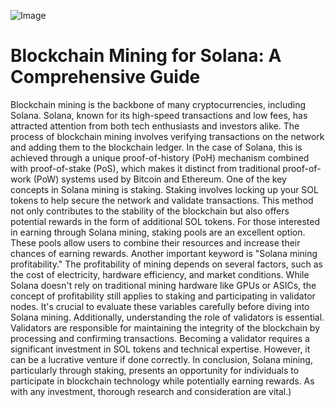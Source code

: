 
![Image](https://github.com/user-attachments/assets/d7419ec9-dc67-403f-bf28-8faea5f1f74f)
# Blockchain Mining for Solana: A Comprehensive Guide
Blockchain mining is the backbone of many cryptocurrencies, including Solana. Solana, known for its high-speed transactions and low fees, has attracted attention from both tech enthusiasts and investors alike. The process of blockchain mining involves verifying transactions on the network and adding them to the blockchain ledger. In the case of Solana, this is achieved through a unique proof-of-history (PoH) mechanism combined with proof-of-stake (PoS), which makes it distinct from traditional proof-of-work (PoW) systems used by Bitcoin and Ethereum.
One of the key concepts in Solana mining is staking. Staking involves locking up your SOL tokens to help secure the network and validate transactions. This method not only contributes to the stability of the blockchain but also offers potential rewards in the form of additional SOL tokens. For those interested in earning through Solana mining, staking pools are an excellent option. These pools allow users to combine their resources and increase their chances of earning rewards.
Another important keyword is "Solana mining profitability." The profitability of mining depends on several factors, such as the cost of electricity, hardware efficiency, and market conditions. While Solana doesn't rely on traditional mining hardware like GPUs or ASICs, the concept of profitability still applies to staking and participating in validator nodes. It's crucial to evaluate these variables carefully before diving into Solana mining.
Additionally, understanding the role of validators is essential. Validators are responsible for maintaining the integrity of the blockchain by processing and confirming transactions. Becoming a validator requires a significant investment in SOL tokens and technical expertise. However, it can be a lucrative venture if done correctly.
In conclusion, Solana mining, particularly through staking, presents an opportunity for individuals to participate in blockchain technology while potentially earning rewards. As with any investment, thorough research and consideration are vital.)
